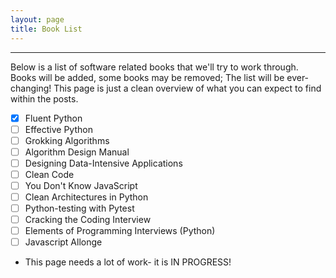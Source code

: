 ```yaml
---
layout: page
title: Book List
---
```

<hr>
Below is a list of software related books that we'll try to work through. Books will be added, some books may be removed; The list will be ever-changing! This page is just a clean overview of what you can expect to find within the posts.

- [x] Fluent Python
- [ ] Effective Python
- [ ] Grokking Algorithms
- [ ] Algorithm Design Manual
- [ ] Designing Data-Intensive Applications
- [ ] Clean Code
- [ ] You Don't Know JavaScript
- [ ] Clean Architectures in Python
- [ ] Python-testing with Pytest
- [ ] Cracking the Coding Interview
- [ ] Elements of Programming Interviews (Python)
- [ ] Javascript Allonge

* This page needs a lot of work- it is IN PROGRESS!